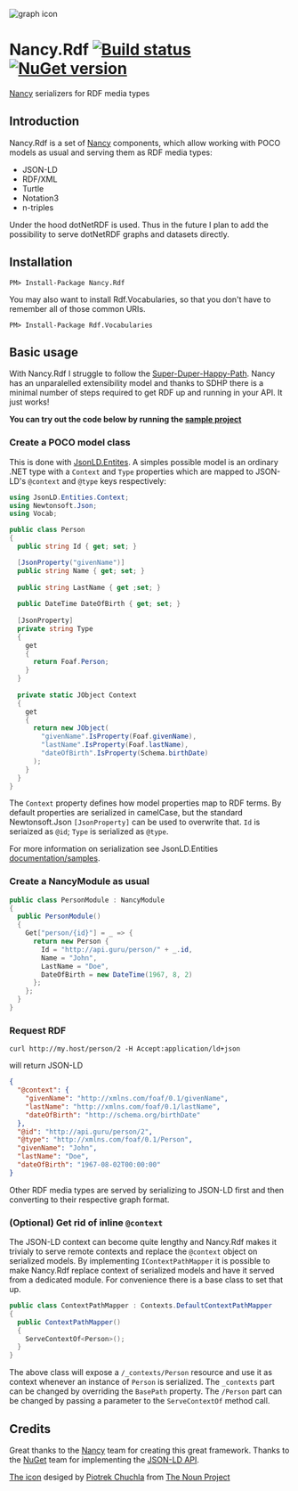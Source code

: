 ![graph icon](https://raw.githubusercontent.com/wikibus/Nancy.RDF/master/assets/icon_21532.png)

# Nancy.Rdf [![Build status][av-badge]][build] [![NuGet version][nuget-badge]][nuget-link]

[Nancy](http://github.org/nancyFx/nancy) serializers for RDF media types

## Introduction

Nancy.Rdf is a set of [Nancy][nancy] components, which allow working with POCO models as usual and serving them as RDF media types:

* JSON-LD
* RDF/XML
* Turtle
* Notation3
* n-triples

Under the hood dotNetRDF is used. Thus in the future I plan to add the possibility to serve dotNetRDF graphs and datasets directly.

## Installation

```
PM> Install-Package Nancy.Rdf
```

You may also want to install Rdf.Vocabularies, so that you don't have to remember all of those common URIs.

```
PM> Install-Package Rdf.Vocabularies
```

## Basic usage

With Nancy.Rdf I struggle to follow the [Super-Duper-Happy-Path][sdhp]. Nancy has an unparalelled extensibility model and thanks to
SDHP there is a minimal number of steps required to get RDF up and running in your API. It just works!

**You can try out the code below by running the [sample project][sample]**

### Create a POCO model class

This is done with [JsonLD.Entites][entities]. A simples possible model is an ordinary .NET type with a `Context` and `Type` 
properties which are mapped to JSON-LD's `@context` and `@type` keys respectively:

``` C#
using JsonLD.Entities.Context;
using Newtonsoft.Json;
using Vocab;

public class Person
{
  public string Id { get; set; }

  [JsonProperty("givenName")]
  public string Name { get; set; }
  
  public string LastName { get ;set; }
  
  public DateTime DateOfBirth { get; set; }
  
  [JsonProperty]
  private string Type 
  {
    get 
    {
      return Foaf.Person;
    }
  }
  
  private static JObject Context
  {
    get 
    {
      return new JObject(
        "givenName".IsProperty(Foaf.givenName),
        "lastName".IsProperty(Foaf.lastName),
        "dateOfBirth".IsProperty(Schema.birthDate)
      );
    }
  }
}
```

The `Context` property defines how model properties map to RDF terms. By default properties are serialized in camelCase, but the
standard Newtonsoft.Json `[JsonProperty]` can be used to overwrite that. `Id` is seriaized as `@id`; `Type` is serialized as `@type`.

For more information on serialization see JsonLD.Entities [documentation/samples][entities-samples].

### Create a NancyModule as usual

``` c#
public class PersonModule : NancyModule
{
  public PersonModule()
  {
    Get["person/{id}"] = _ => {
      return new Person {
        Id = "http://api.guru/person/" + _.id,
        Name = "John",
        LastName = "Doe",
        DateOfBirth = new DateTime(1967, 8, 2)
      };
    };
  }
}
```

### Request RDF

```
curl http://my.host/person/2 -H Accept:application/ld+json
```

will return JSON-LD

``` json
{
  "@context": {
    "givenName": "http://xmlns.com/foaf/0.1/givenName",
    "lastName": "http://xmlns.com/foaf/0.1/lastName",
    "dateOfBirth": "http://schema.org/birthDate"
  },
  "@id": "http://api.guru/person/2",
  "@type": "http://xmlns.com/foaf/0.1/Person",
  "givenName": "John",
  "lastName": "Doe",
  "dateOfBirth": "1967-08-02T00:00:00"
}
```

Other RDF media types are served by serializing to JSON-LD first and then converting to their respective graph format.

### (Optional) Get rid of inline `@context`

The JSON-LD context can become quite lengthy and Nancy.Rdf makes it trivialy to serve remote contexts and replace the `@context`
object on serialized models. By implementing `IContextPathMapper` it is possible to make Nancy.Rdf replace context of serialized
models and have it served from a dedicated module. For convenience there is a base class to set that up.

``` c#
public class ContextPathMapper : Contexts.DefaultContextPathMapper
{
  public ContextPathMapper()
  {
    ServeContextOf<Person>();
  }
}
```

The above class will expose a `/_contexts/Person` resource and use it as context whenever an instance of `Person` is serialized.
The `_contexts` part can be changed by overriding the `BasePath` property. The `/Person` part can be changed by passing a parameter
to the `ServeContextOf` method call.

## Credits

Great thanks to the [Nancy][nancy] team for creating this great framework.
Thanks to the [NuGet][nuget] team for implementing the [JSON-LD API][ld-api].

[The icon](http://thenounproject.com/term/graph/21532/) desiged by [Piotrek Chuchla](http://thenounproject.com/pchuchla/) from [The Noun Project](http://thenounproject.com/)

[nancy]: https://github.com/NancyFx/Nancy/
[av-badge]: https://ci.appveyor.com/api/projects/status/utu3rrmadr1p2p3v?svg=true
[build]: https://ci.appveyor.com/project/tpluscode78631/nancy-rdf/branch/master
[nuget-badge]: https://badge.fury.io/nu/nancy.rdf.svg
[nuget-link]: https://badge.fury.io/nu/nancy.rdf
[entities]: https://github.com/wikibus/JsonLD.Entities/
[entities-samples]: https://github.com/wikibus/JsonLD.Entities/tree/master/src/Documentation
[nuget]: https://github.com/nuget/json-ld.net
[ld-api]: http://json-ld.org/spec/latest/json-ld-api/
[sdhp]: https://github.com/NancyFx/Nancy/wiki/Introduction#the-super-duper-happy-path
[sample]: https://github.com/wikibus/Nancy.Rdf/tree/master/src/Example/Nancy.Rdf.Sample
